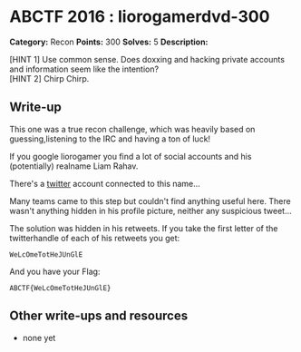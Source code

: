 # ABCTF 2016 : liorogamerdvd-300

**Category:** Recon
**Points:** 300
**Solves:** 5
**Description:**

[HINT 1] Use common sense. Does doxxing and hacking private accounts and information seem like the intention?  
[HINT 2] Chirp Chirp.

## Write-up

This one was a true recon challenge, which was heavily based
on guessing,listening to the IRC and having a ton of luck!

If you google liorogamer you find a lot of social accounts
and his (potentially) realname Liam Rahav.

There's a [twitter](https://twitter.com/liamrahav) account connected to this name...

Many teams came to this step but couldn't find anything useful here.
There wasn't anything hidden in his profile picture, neither any suspicious tweet...

The solution was hidden in his retweets. If you take the first letter of the twitterhandle of
each of his retweets you get:

    WeLcOmeTotHeJUnGlE

And you have your Flag:
    
    ABCTF{WeLcOmeTotHeJUnGlE}


## Other write-ups and resources

* none yet
